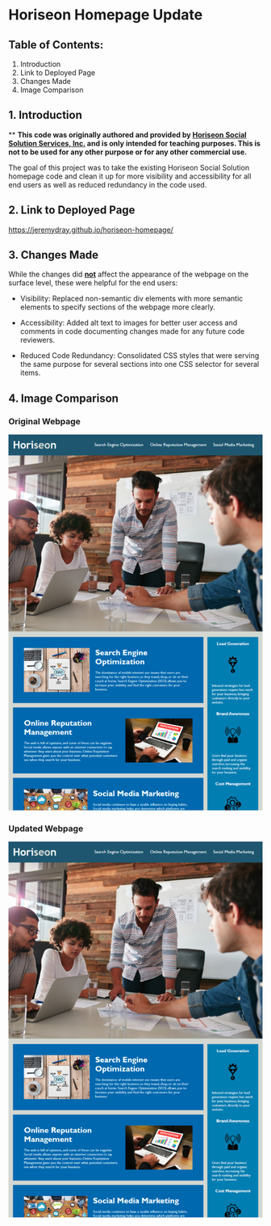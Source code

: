 # Horiseon Homepage Update

## **Table of Contents:**
1. Introduction
2. Link to Deployed Page
3. Changes Made
4. Image Comparison

## **1.    Introduction**

** **This code was originally authored and provided by <u>Horiseon Social Solution Services, Inc.</u> and is only intended for teaching purposes. This is not to be used for any other purpose or for any other commercial use.**

The goal of this project was to take the existing Horiseon Social Solution homepage code and clean it up for more visibility and accessibility for all end users as well as reduced redundancy in the code used.

## **2.   Link to Deployed Page**

https://jeremydray.github.io/horiseon-homepage/

## **3.  Changes Made**

While the changes did **<u>not</u>** affect the appearance of the webpage on the surface level, these were helpful for the end users:

* Visibility: Replaced non-semantic div elements with more semantic elements to specify sections of the webpage more clearly.

* Accessibility: Added alt text to images for better user access and comments in code documenting changes made for any future code reviewers. 

* Reduced Code Redundancy: Consolidated CSS styles that were serving the same purpose for several sections into one CSS selector for several items. 

## **4. Image Comparison**

### Original Webpage <br>
![Original Screenshot](./Assets/Original-Webpage.png)<br> 
### Updated Webpage <br>
![Updated Webpage Screenshoot](./Assets/Updated-Webpage.png)